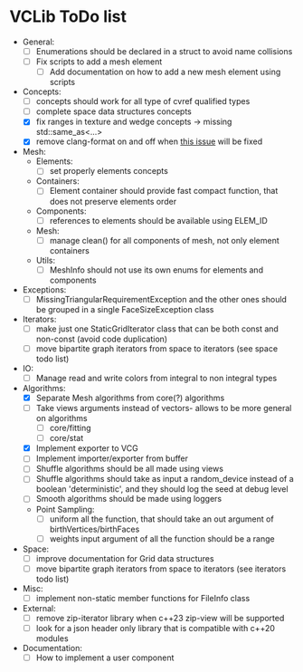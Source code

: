 # VCLib ToDo list

- General:
  - [ ] Enumerations should be declared in a struct to avoid name collisions
  - [ ] Fix scripts to add a mesh element
    - [ ] Add documentation on how to add a new mesh element using scripts
- Concepts:
  - [ ] concepts should work for all type of cvref qualified types
  - [ ] complete space data structures concepts
  - [x] fix ranges in texture and wedge concepts -> missing std::same_as<...>
  - [x] remove clang-format on and off when [this issue](https://github.com/llvm/llvm-project/issues/59412) will be fixed
- Mesh:
  - Elements:
    - [ ] set properly elements concepts
  - Containers:
    - [ ] Element container should provide fast compact function, that does not preserve elements order
  - Components:
    - [ ] references to elements should be available using ELEM_ID
  - Mesh:
    - [ ] manage clean() for all components of mesh, not only element containers
  - Utils:
    - [ ] MeshInfo should not use its own enums for elements and components
- Exceptions:
  - [ ] MissingTriangularRequirementException and the other ones should be grouped in a single FaceSizeException class
- Iterators:
  - [ ] make just one StaticGridIterator class that can be both const and non-const (avoid code duplication)
  - [ ] move bipartite graph iterators from space to iterators (see space todo list)
- IO:
  - [ ] Manage read and write colors from integral to non integral types
- Algorithms:
  - [x] Separate Mesh algorithms from core(?) algorithms
  - [ ] Take views arguments instead of vectors- allows to be more general on algorithms
    - [ ] core/fitting
    - [ ] core/stat
  - [x] Implement exporter to VCG
  - [ ] Implement importer/exporter from buffer
  - [ ] Shuffle algorithms should be all made using views
  - [ ] Shuffle algorithms should take as input a random_device instead of a boolean 'deterministic', and they should log the seed at debug level
  - [ ] Smooth algorithms should be made using loggers
  - Point Sampling:
    - [ ] uniform all the function, that should take an out argument of birthVertices/birthFaces
    - [ ] weights input argument of all the function should be a range
- Space:
  - [ ] improve documentation for Grid data structures
  - [ ] move bipartite graph iterators from space to iterators (see iterators todo list)
- Misc:
  - [ ] implement non-static member functions for FileInfo class
- External:
  - [ ] remove zip-iterator library when c++23 zip-view will be supported
  - [ ] look for a json header only library that is compatible with c++20 modules
- Documentation:
  - [ ] How to implement a user component
